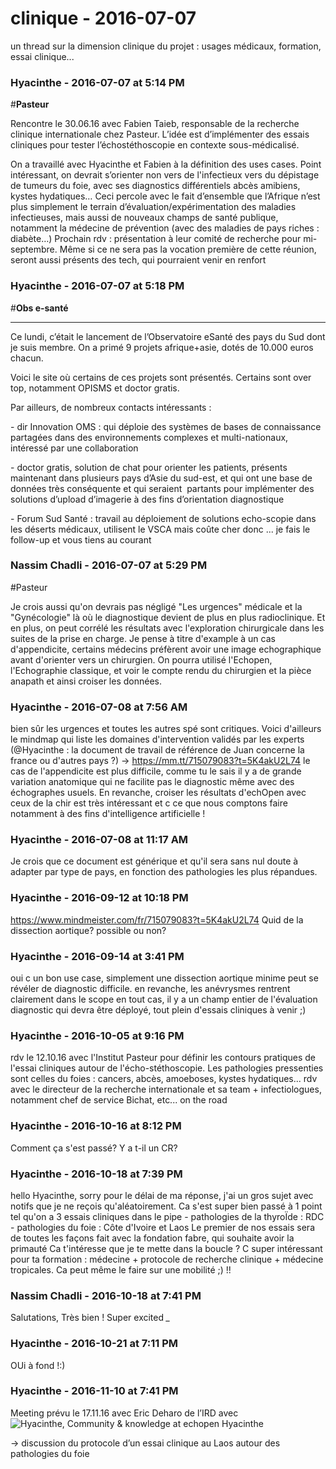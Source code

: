 # clinique  - 2016-07-07

un thread sur la dimension clinique du projet : usages médicaux, formation, essai clinique...

### **Hyacinthe** - 2016-07-07 at 5:14 PM

#**Pasteur**

 

Rencontre le 30.06.16 avec Fabien Taieb, responsable de la recherche clinique internationale chez Pasteur. L’idée est d’implémenter des essais cliniques pour tester l’échostéthoscopie en contexte sous-médicalisé.

 

On a travaillé avec Hyacinthe et Fabien à la définition des uses cases. Point intéressant, on devrait s’orienter non vers de l'infectieux vers du dépistage de tumeurs du foie, avec ses diagnostics différentiels abcès amibiens, kystes hydatiques… Ceci percole avec le fait d’ensemble que l’Afrique n’est plus simplement le terrain d’évaluation/expérimentation des maladies infectieuses, mais aussi de nouveaux champs de santé publique, notamment la médecine de prévention (avec des maladies de pays riches : diabète…)   Prochain rdv : présentation à leur comité de recherche pour mi-septembre. Même si ce ne sera pas la vocation première de cette réunion, seront aussi présents des tech, qui pourraient venir en renfort

### **Hyacinthe** - 2016-07-07 at 5:18 PM

#**Obs e-santé**

**  ** 

Ce lundi, c’était le lancement de l’Observatoire eSanté des pays du Sud dont je suis membre. On a primé 9 projets afrique+asie, dotés de 10.000 euros chacun.

 

Voici le site où certains de ces projets sont présentés. Certains sont over top, notamment OPISMS et doctor gratis.

 

Par ailleurs, de nombreux contacts intéressants :

\- dir Innovation OMS : qui déploie des systèmes de bases de connaissance partagées dans des environnements complexes et multi-nationaux, intéressé par une collaboration

  \- doctor gratis, solution de chat pour orienter les patients, présents maintenant dans plusieurs pays d’Asie du sud-est, et qui ont une base de données très conséquente et qui seraient  partants pour implémenter des solutions d’upload d’imagerie à des fins d’orientation diagnostique

  \- Forum Sud Santé : travail au déploiement de solutions echo-scopie dans les déserts médicaux, utilisent le VSCA mais coûte cher donc ...   je fais le follow-up et vous tiens au courant

### **Nassim Chadli** - 2016-07-07 at 5:29 PM

#Pasteur

  Je crois aussi qu'on devrais pas négligé "Les urgences" médicale et la "Gynécologie" là où le diagnostique devient de plus en plus radioclinique. Et en plus, on peut corrélé les résultats avec l'exploration chirurgicale dans les suites de la prise en charge. Je pense à titre d'example à un cas d'appendicite, certains médecins préfèrent avoir une image echographique avant d'orienter vers un chirurgien. On pourra utilisé l'Echopen, l'Echographie classique, et voir le compte rendu du chirurgien et la pièce anapath et ainsi croiser les données.

### **Hyacinthe** - 2016-07-08 at 7:56 AM

bien sûr les urgences et toutes les autres spé sont critiques. Voici d'ailleurs le mindmap qui liste les domaines d'intervention validés par les experts (@Hyacinthe : la document de travail de référence de Juan concerne la france ou d'autres pays ?) -&gt; <https://mm.tt/715079083?t=5K4akU2L74>   le cas de l'appendicite est plus difficile, comme tu le sais il y a de grande variation anatomique qui ne facilite pas le diagnostic même avec des échographes usuels. En revanche, croiser les résultats d'echOpen avec ceux de la chir est très intéressant et c ce que nous comptons faire notamment à des fins d'intelligence artificielle !

### **Hyacinthe** - 2016-07-08 at 11:17 AM

Je crois que ce document est générique et qu'il sera sans nul doute à adapter par type de pays, en fonction des pathologies les plus répandues.

### **Hyacinthe** - 2016-09-12 at 10:18 PM

<https://www.mindmeister.com/fr/715079083?t=5K4akU2L74>     Quid de la dissection aortique? possible ou non?

### **Hyacinthe** - 2016-09-14 at 3:41 PM

oui c un bon use case, simplement une dissection aortique minime peut se révéler de diagnostic difficile. en revanche, les anévrysmes rentrent clairement dans le scope   en tout cas, il y a un champ entier de l'évaluation diagnostic qui devra être déployé, tout plein d'essais cliniques à venir ;)

### **Hyacinthe** - 2016-10-05 at 9:16 PM

rdv le 12.10.16 avec l'Institut Pasteur pour définir les contours pratiques de l'essai cliniques autour de l'écho-stéthoscopie.   Les pathologies pressenties sont celles du foies : cancers, abcès, amoeboses, kystes hydatiques...   rdv avec le directeur de la recherche internationale et sa team + infectiologues, notamment chef de service Bichat, etc...   on the road

### **Hyacinthe** - 2016-10-16 at 8:12 PM

Comment ça s'est passé? Y a t-il un CR?

### **Hyacinthe** - 2016-10-18 at 7:39 PM

hello Hyacinthe,   sorry pour le délai de ma réponse, j'ai un gros sujet avec notifs que je ne reçois qu'aléatoirement.   Ca s'est super bien passé à 1 point tel qu'on a 3 essais cliniques dans le pipe   \- pathologies de la thyroÏde : RDC  \- pathologies du foie : Côte d'Ivoire et Laos   Le premier de nos essais sera de toutes les façons fait avec la fondation fabre, qui souhaite avoir la primauté   Ca t'intéresse que je te mette dans la boucle ? C super intéressant pour ta formation : médecine + protocole de recherche clinique + médecine tropicales. Ca peut même le faire sur une mobilité ;) !!

### **Nassim Chadli** - 2016-10-18 at 7:41 PM

Salutations, Très bien ! Super excited *_*

### **Hyacinthe** - 2016-10-21 at 7:11 PM

OUi à fond !:)

### **Hyacinthe** - 2016-11-10 at 7:41 PM

Meeting prévu le 17.11.16 avec Eric Deharo de l’IRD avec ![Hyacinthe, Community & knowledge at echopen](./../../zz_assets/images/avatars/1269172.png) Hyacinthe

 

-&gt; discussion du protocole d’un essai clinique au Laos autour des pathologies du foie

